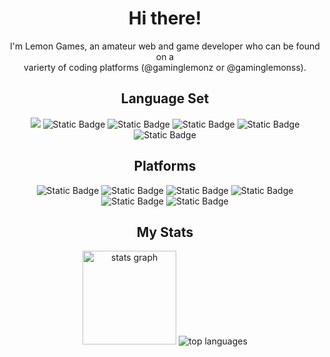 <link href="https://cdn.jsdelivr.net/npm/tailwindcss@2.2.19/dist/tailwind.min.css" rel="stylesheet"/>
<div align='center'>
  <h1>Hi there!</h1>
  <p>I'm Lemon Games, an amateur web and game developer who can be found on a<br>varierty of coding platforms (@gaminglemonz or @gaminglemonss).</p>
  
  <h2>Language Set</h2>
  <img src='https://img.shields.io/badge/Javascript-black?style=for-the-badge&logo=javascript&logoColor=white'>
  <img alt="Static Badge" src="https://img.shields.io/badge/P5.JS-f53692?style=for-the-badge&logo=p5.js&logoColor=white">
  <img alt="Static Badge" src="https://img.shields.io/badge/HTML5-orange?style=for-the-badge&logo=html5&logoColor=white">
  <img alt="Static Badge" src="https://img.shields.io/badge/CSS-blue?style=for-the-badge&logo=css3&logoColor=white">
  <img alt="Static Badge" src="https://img.shields.io/badge/python-yellow?style=for-the-badge&logo=python&logoColor=white">
  <img alt="Static Badge" src="https://img.shields.io/badge/TailwindCSS-blue?style=for-the-badge&logo=tailwindcss&logoColor=white">
  
  <h2>Platforms</h2>
  <img alt="Static Badge" src="https://img.shields.io/badge/github-black?style=for-the-badge&logo=github&logoColor=white">
  <img alt="Static Badge" src="https://img.shields.io/badge/khan%20academy-11fac0?style=for-the-badge&logo=khan-academy&logoColor=white">
  <img alt="Static Badge" src="https://img.shields.io/badge/replit-orange?style=for-the-badge&logo=replit&logoColor=white">
  <img alt="Static Badge" src="https://img.shields.io/badge/glitch-0704c2?style=for-the-badge&logo=glitch&logoColor=white">
  <img alt="Static Badge" src="https://img.shields.io/badge/dev.to-black?style=for-the-badge&logo=dev.to&logoColor=white">
  <img alt="Static Badge" src="https://img.shields.io/badge/codepen-black?style=for-the-badge&logo=codepen&logoColor=white">

  <h2>My Stats</h2>
  <img src="https://github-readme-stats.vercel.app/api?username=gaminglemonz&hide_title=false&hide_rank=false&show_icons=true&include_all_commits=true&count_private=true&disable_animations=false&theme=dark&locale=en&hide_border=false&order=1](https://github-readme-stats.vercel.app/api?username=gaminglemonz&hide_title=false&hide_rank=false&show_icons=true&include_all_commits=true&count_private=true&disable_animations=false&theme=dracula&locale=en&hide_border=false&order=1)" height="150" alt="stats graph"  />
  <img alt='top languages' src="https://github-readme-stats.vercel.app/api/top-langs/?username=gaminglemonz&theme=dark"/>
</div>

